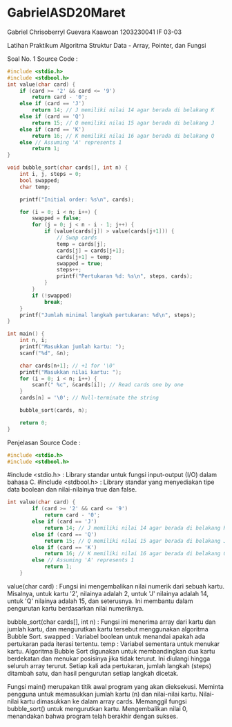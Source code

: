 # GabrielASD20Maret
Gabriel Chrisoberryl Guevara Kaawoan 1203230041 IF 03-03

Latihan Praktikum Algoritma Struktur Data - Array, Pointer, dan Fungsi

Soal No. 1 Source Code : 
```c
#include <stdio.h>
#include <stdbool.h>
int value(char card) {
    if (card >= '2' && card <= '9')
        return card - '0';
    else if (card == 'J')
        return 14; // J memiliki nilai 14 agar berada di belakang K
    else if (card == 'Q')
        return 15; // Q memiliki nilai 15 agar berada di belakang J
    else if (card == 'K')
        return 16; // K memiliki nilai 16 agar berada di belakang Q
    else // Assuming 'A' represents 1
        return 1;
}

void bubble_sort(char cards[], int n) {
    int i, j, steps = 0;
    bool swapped;
    char temp;

    printf("Initial order: %s\n", cards);

    for (i = 0; i < n; i++) {
        swapped = false;
        for (j = 0; j < n - i - 1; j++) {
            if (value(cards[j]) > value(cards[j+1])) {
                // Swap cards
                temp = cards[j];
                cards[j] = cards[j+1];
                cards[j+1] = temp;
                swapped = true;
                steps++;
                printf("Pertukaran %d: %s\n", steps, cards);
            }
        }
        if (!swapped)
            break;
    }
    printf("Jumlah minimal langkah pertukaran: %d\n", steps);
}

int main() {
    int n, i;
    printf("Masukkan jumlah kartu: ");
    scanf("%d", &n);

    char cards[n+1]; // +1 for '\0'
    printf("Masukkan nilai kartu: ");
    for (i = 0; i < n; i++) {
        scanf(" %c", &cards[i]); // Read cards one by one
    }
    cards[n] = '\0'; // Null-terminate the string

    bubble_sort(cards, n);

    return 0;
}
```
Penjelasan Source Code : 
```c
#include <stdio.h>
#include <stdbool.h>
```
#include <stdio.h> : Library standar untuk fungsi input-output (I/O) dalam bahasa C.
#include <stdbool.h> : Library standar yang menyediakan tipe data boolean dan nilai-nilainya true dan false.
```c
int value(char card) {
        if (card >= '2' && card <= '9')
            return card - '0';
        else if (card == 'J')
            return 14; // J memiliki nilai 14 agar berada di belakang K
        else if (card == 'Q')
            return 15; // Q memiliki nilai 15 agar berada di belakang J
        else if (card == 'K')
            return 16; // K memiliki nilai 16 agar berada di belakang Q
        else // Assuming 'A' represents 1
            return 1;
    }
```
value(char card) : Fungsi ini mengembalikan nilai numerik dari sebuah kartu. Misalnya, untuk kartu '2', nilainya adalah 2, untuk 'J' nilainya adalah 14, untuk 'Q' nilainya adalah 15, dan seterusnya. Ini membantu dalam pengurutan kartu berdasarkan nilai numeriknya.

bubble_sort(char cards[], int n) : Fungsi ini menerima array dari kartu dan jumlah kartu, dan mengurutkan kartu tersebut menggunakan algoritma Bubble Sort.
swapped : Variabel boolean untuk menandai apakah ada pertukaran pada iterasi tertentu.
temp : Variabel sementara untuk menukar kartu.
Algoritma Bubble Sort digunakan untuk membandingkan dua kartu berdekatan dan menukar posisinya jika tidak terurut. Ini diulangi hingga seluruh array terurut.
Setiap kali ada pertukaran, jumlah langkah (steps) ditambah satu, dan hasil pengurutan setiap langkah dicetak.

Fungsi main() merupakan titik awal program yang akan dieksekusi.
Meminta pengguna untuk memasukkan jumlah kartu (n) dan nilai-nilai kartu.
Nilai-nilai kartu dimasukkan ke dalam array cards.
Memanggil fungsi bubble_sort() untuk mengurutkan kartu.
Mengembalikan nilai 0, menandakan bahwa program telah berakhir dengan sukses.
